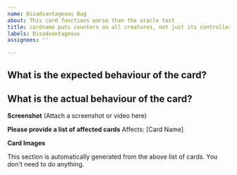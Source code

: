 ```yaml
---
name: Disadvantageous Bug
about: This card functions worse than the oracle text
title: cardname puts counters on all creatures, not just its controller's
labels: Disadvantageous
assignees: ''

---
```


**What is the expected behaviour of the card?**
 - 

**What is the actual behaviour of the card?**
 - 

**Screenshot**
(Attach a screenshot or video here)

**Please provide a list of affected cards**
Affects: [Card Name]

**Card Images**
<!-- Images --> This section is automatically generated from the above list of cards.  You don't need to do anything.
